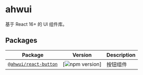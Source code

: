 ahwui
===

基于 React 16+ 的 UI 组件库。

## Packages

Package | Version | Description
----- | ----- | -----
[`@ahwui/react-button`](https://github.com/ybuiw/ahwui/tree/master/packages/button) | [![npm version](https://img.shields.io/npm/v/@ahwui/react-button.svg?maxAge=3600)] | 按钮组件
